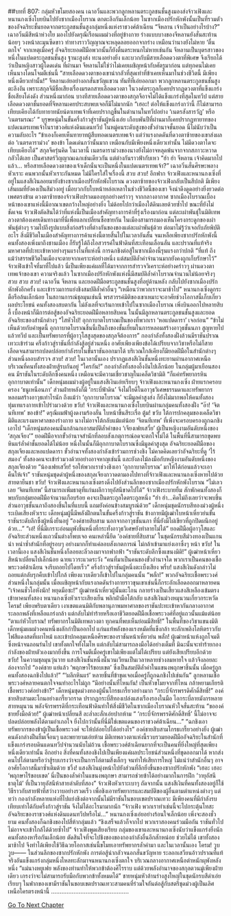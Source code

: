 ##บทที่ 807: กลุ่มหัวขโมยสองคน
เฉาอวิ๋นและพวกลูกหลานตระกูลชนชั้นสูงมองส่งจ้าวเฟิงและหนานกงเซิ่งโบยบินไปยังซากเมืองโบราณ ตกตะลึงกันเล็กน้อย
ในซากเมืองปรักหักพังนั้นเป็นที่รวมตัวของอัจฉริยะชั้นยอดจากตระกูลชนชั้นสูงกลุ่มหนึ่งแห่งราชวงศ์ต้าเฉียน
“จีหลาน เจ้าเป็นอย่างไรบ้าง?” เฉาอวิ๋นมีสีหน้าห่วงใย มองไปยังดรุณีเรือนผมม่วงที่อยู่ข้างกาย
ร่างแบบบางของจีหลานยังสั่นสะท้านน้อยๆ วงหน้าละมุนซีดขาว ท่าทางราววิญญาณจะหลุดลอยออกจากร่าง เหมือนว่านางยังไม่หาย ‘ตื่นตกใจ’ จากเหตุเมื่อครู่
อัจฉริยะยอดฝีมือพวกนั้นก็ยังตื่นตระหนกไม่หายเช่นกัน
จีหลานเป็นบุตรสาวของหนึ่งในแปดตระกูลชนชั้นสูง ฐานะสูงส่ง ทะนงอย่างยิ่ง และบวกกับมีสายเลือดดวงตาที่พิเศษ จึงเรียกได้ว่าเป็นหญิงสาวผู้โดดเด่น
ที่ผ่านมา จีหลานไม่ใช่ว่าไม่เคยเผชิญหน้ากับศัตรูมาก่อน แต่ทุกคนไม่เคยเห็นนางโดนโจมตีเช่นนี้
“สายเลือดดวงตาของเขาน่ากลัวที่สุดเท่าที่ข้าเคยเห็นมาในช่วงชีวิตนี้ มีเพียงหนึ่งเดียวเท่านั้น!”
จีหลานเอ่ยอย่างอกสั่นขวัญแขวน
ทันทีที่เอ่ยออกมา พวกลูกหลานตระกูลชนชั้นสูงตะลึงงัน
เพราะสกุลจีมีชื่อเสียงเรื่องมรดกสายเลือดดวงตา ในวงศ์ตระกูลก็เคยปรากฏดวงตาที่แข็งแกร่ง ชื่อเสียงโด่งดัง ส่วนหนึ่งมาก่อน
บางทีสายเลือดดวงตาของสกุลจีอาจไม่ได้แข็งแกร่งที่สุดในทวีป แต่สายเลือดดวงตาชั้นยอดที่จีหลานเคยประสบพบเจอก็มีไม่มากนัก
“เฮอะ! ต่อให้แข็งแกร่งกว่านี้ ก็ไม่สามารถเทียบเคียงได้กับทายาทนัยน์ตาเทพเจ้าที่เคยปรากฏขึ้นในตำนานในทวีปอย่าง ‘เนตรสังสารวัฎ’ หรือ ‘เนตรมรณะ’ “ บุรุษหนุ่มในขั้นครึ่งก้าวสู่ราชันผู้หนึ่งเอ่ย
เกือบพันปีที่ผ่านมาก็เคยปรากฏทายาทของแปดเนตรเทพเจ้าในราชวงศ์แห่งดินแดนทวีป
ในหมู่คนระดับสูงของขั้วอำนาจชั้นยอด นี่ไม่นับว่าเป็นความลับอะไร
“ข้าเองก็เคยเห็นทายาทผู้สืบทอดเนตรเทพเจ้า แต่ว่าแรงกดดันที่ดวงตาซ้ายของเขาส่งผลต่อ ‘เนตรดาราม่วง’ ของข้า โดดเด่นกว่านั้นมาก เหมือนกับมีเพียงหนึ่งเดียวเท่านั้น ไม่มีดวงตาใดจะเทียบเคียงได้” สกุลจีครุ่นคิด
ในเวลานี้ เนตรดาราม่วงของนางยังไม่อาจหลุดพ้นจากจากสภาวะหวาดกลัวได้เลย
เป็นศาสตร์วิญญาณเฉกเช่นเดียวกัน แต่ต่างกันราวฟ้ากับเหว
“ฮ่า ฮ่า จีหลาน เจ้าคิดมากไปแล้ว… หรือสายเลือดดวงตาของเจ้าเด็กนั่นจะเป็นหนึ่งในแปดเนตรเทพเจ้า?”
เฉาอวิ๋นสั่นศีรษะพลางหัวเราะ
คนพวกนั้นหัวเราะกันหมด ไม่มีใครใส่ใจเรื่องนี้
สวบ สวบ!
อีกฟาก จ้าวเฟิงและหนานกงเซิ่งที่อยู่ในแสงสีเงินลอยมายังข้างซากเมืองปรักหักพังโบราณ
ดวงตาซ้ายของจ้าวเฟิงกลับเป็นสีปกติ มีเพียงเส้นผมที่ยังคงเป็นสีม่วงอยู่ เมื่อบวกกับใบหน้าหล่อเหลาในช่วงชีวิตนี้ของเขา จึงน่าดึงดูดอย่างยิ่งยวดต่อเพศตรงข้าม
ดวงตาซ้ายของจ้าวเฟิงปราดมองทุกอย่างคร่าวๆ จากกลางอากาศ
ซากเมืองโบราณเบื้องหน้าของเขาแห่งนี้มีอาณาเขตกว้างใหญ่อย่างยิ่ง ไม่ด้อยไปกว่าเมืองใต้ดินเลยด้วยซ้ำไป
ขณะที่ยังไม่ชัดเจน จ้าวเฟิงตัดสินได้ว่าที่แห่งนี้เป็นเมืองสำคัญทางการค้าที่รุ่งเรืองมาก่อน แต่ละเผ่าพันธุ์ในมิติเทพลวงตาต้องเคยเดินทางมาที่นี่เพื่อแลกเปลี่ยนซื้อขายกัน
ในเมืองสามารถมองเห็นโครงกระดูกของเผ่าพันธุ์ต่างๆ รวมไปถึงรูปแบบสิ่งก่อสร้างที่ต่างกันของของแต่ละเผ่าพันธุ์ด้วย
ต่อมาไม่รู้ว่าเจอกับภัยพิบัติอะไร สิ่งมีชีวิตในเมืองสำคัญทางการค้าแห่งนี้ตายสิ้นไปในเวลาอันสั้น จนเหลือเพียงซากปรักหักพังนี้
คนทั้งสองเพิ่งมาถึงชานเมือง ก็รับรู้ได้ถึงไอสวรรค์ในฟ้าดินที่สะเทือนเลื่อนลั่น และปราณที่แท้จริงมหาศาลที่ปะทะเข้าหาอย่างรุนแรงในที่แห่งนี้
การฉกชิงต่อสู้ในซากเมืองนี้รุนแรงกว่าปกติ
“ที่แท้ ถึงแม้ว่าสรรพชีวิตในเมืองจะตายจากเคราะห์อย่างหนึ่ง แต่สมบัติล้ำค่าจำนวนมากยังคงถูกเก็บรักษาไว้”
จ้าวเฟิงเข้าใจที่มาที่ไปแล้ว
นี่เป็นเพียงแค่ผลที่ได้มาจากการสำรวจวิเคราะห์อย่างคร่าวๆ ผ่านดวงตาเทพเจ้าของเขา
ความจริงแล้ว
ในซากเมืองปรักหักพังแห่งนี้มีสมบัติล้ำค่าโบราณจำนวนไม่น้อยจริงๆ
สวบ สวบ สวบ!
เฉาอวิ๋น จีหลาน และยอดฝีมือตระกูลชนชั้นสูงที่อยู่ด้านหลัง กลับไปยังซากเมืองปรักหักพังอีกครั้ง และเข้ารวมการแย่งชิงสมบัติล้ำค่าอื่นๆ
“เหมือนว่าพวกเราจะมาช้าไป”
หนานกงเซิ่งดูกระตือรือล้นเล็กน้อย ในสถานการณ์ชุลมุนเช่นนี้ พรสวรรค์มิติของเขาเหมาะจะอาศัยช่วงโอกาสนี้เก็บเกี่ยวผลประโยชน์
คนทั้งสองสบตากัน ไม่ลังเลที่จะเร้นกายเข้าไปในซากเมืองโบราณ
เพิ่งบินออกไปหลายสิบลี้ เบื้องหน้าก็มีการต่อสู้ของอัจฉริยะยอดฝีมือหลายสิบคน ในนั้นมีลูกหลานตระกูลชนชั้นสูงและยอดอัจฉริยะของสำนักต่างๆ
“ไสหัวไป! อุกกาบาตโบราณเป็นของที่พวกเรา ‘หอแปดดารา’ เจอก่อน”
“ข้าไม่เห็นด้วยกับคำพูดนี้ อุกกาบาตโบราณชิ้นนี้เป็นถึงของชั้นเยี่ยมในการหลอมสร้างอาวุธชั้นนภา สูญหายไปแล้วทวีป และเป็นทรัพยากรที่ผู้อาวุโสสูงสุดของสกุลจีต้องการ”
กองกำลังทั้งสองฝั่งล้วนมีราชันปราณเทวะเข้าร่วม
ครึ่งก้าวสู่ราชันที่กำลังสู้อยู่ส่วนหนึ่ง อาศัยเพียงเพียงข้อได้เปรียบจากวิชาหรือไม่ก็สายเลือดจนสามารถปลดปล่อยกำลังรบในขั้นราชันออกมาได้
บริเวณใกล้เคียงก็มียอดฝีมือในสำนักต่างๆ ส่วนหนึ่งลอบสำรวจ
สวบ! สวบ!
ในเวลานั้นเอง ปรากฏแสงสีเงินชั้นหนึ่งทะยานผ่านอากาศเหนือบริเวณที่คนทั้งสองฝ่ายสู้รบกันอยู่
“ใครกัน!”
กองกำลังทั้งสองอึ้งงันไปเล็กน้อย
ในกลุ่มผู้มาเยือนสองคน มีราชันในระดับลึกซึ้งคนหนึ่ง เหมือนจะมีความเชี่ยวชาญในเคล็ดวิชามิติ
“ก็แค่ทรัพยากรหินอุกกาบาตเท่านั้น” เด็กหนุ่มผมม่วงผู้อยู่ในแสงสีเงินเอ่ยเรียบๆ
จ้าวเฟิงและหนานกงเซิ่ง ฝ่ายแรกครอบครอง ‘ธนูเหนือนภา’ ส่วนฝ่ายหลังก็มี ‘กระบี่ฟ้าดิน’ จึงไม่ใยดีในอาวุธวิเศษธรรมดาและทรัพยากรหลอมสร้างอาวุธเท่าไรนัก
ถึงแม้ว่า ‘อุกกาบาตโบราณ’ จะมีมูลค่าสูงส่ง ก็ยังไม่มากพอให้คนทั้งสองทุ่มเทแรงกายเข้าไปร่วมวงด้วย
ขวับ!
จ้าวเฟิงและหนานกงเซิ่งโบยบินผ่านกลุ่มคนทั้งสองฝั่ง
“อ๊า! ‘จิตนทีเทพ’ ของข้า!”
ดรุณีผมฟ้าผู้งดงามร้องลั่น ใบหน้าขึ้นสีระเรื่อ
ตู้ม! ขวับ
ใต้การปกคลุมของเคล็ดวิชามิติและแรงมหาศาลของร่างกาย นางไม่อาจโต้กลับแม้แต่น้อย ‘จิตนทีเทพ’ ที่เพิ่งจะครอบครองถูกฉกชิงเอาไป
“เด็กหนุ่มสองคนนั่นกล้าฉกเอาสมบัติล้ำค่าของ ‘เจียงเฟยเสวี่ย’ ผู้เป็นหญิงงามอันดับหนึ่งของ ‘สกุลเจียง’”
ยอดฝีมือจากขั้วอำนาจสำนักที่ลอบสังเกตุการณ์อดจะตกใจไม่ได้
ในพื้นที่นี้สามารถขุดพบหินแร่ล้ำค่าชั้นยอดได้ไม่น้อย หนึ่งในนั้นก็มีอุกกาบาตโบราณซึ่งมีมูลค่าสูงสุด
อัจฉริยะยอดฝีมือของสกุลเจียงและหอแปดดารา ขั้วอำนาจทั้งสองกำลังเข้าร่วมการช่วงชิง
ไม่คาดคิดเลยว่าอัจฉริยะที่ดู ‘ไร้สมอง’ ทั้งสองคนจะเข้าร่วมวงด้วยอย่างอาจหาญเช่นนี้ และยังลงไม้ลงมือกับหญิงงามอันดับหนึ่งของสกุลเจียงด้วย
“น้องเฟยเสวี่ย! รอให้พวกเราช่วงชิงเอา ‘อุกกาบาตโบราณ’ มาให้ได้ก่อนแล้วจะเอาคืนให้เจ้า”
ราชันหนุ่มชุดดำผู้หนึ่งของสกุลเจียงกวาดตามองไปทางที่จ้าวเฟิงและหนานกงเซิ่งหายไปด้วยสายตาย็นชา
ขวับ!
จ้าวเฟิงและหนานกงเซิ่งตรงดิ่งไปยังส่วนลึกของซากเมืองปรักหักพังโบราณ
“ไม่เลวเลย ‘จิตนทีเทพ’ นี้สามารถเพิ่มธาตุที่แก่นผลึกวายุอัสนีขาดไปได้”
จ้าวเฟิงระบายยิ้ม
สักพักคนทั้งสองก็พบกับกลุ่มยอดฝีมือจำนวนเกือบร้อย คงจะเป็นตระกูลใดตระกูลหนึ่ง
“ฮ่า ฮ่า…คิดไม่ถึงเลยว่าจะพบชิ้นส่วนอาวุธชั้นนภาถึงสองชิ้นในที่แบบนี้ แถมยังค่อนข้างสมบูรณ์ด้วย”
เด็กหนุ่มชุดนักรบสีทองม่วงผู้หนึ่งระเบิดเสียงหัวเราะ
เด็กหนุ่มผู้นี้มีพลังฝึกตนในขั้นครึ่งก้าวสู่ราชัน ข้างกายมีผู้เฒ่าใบหน้าเหี่ยวย่นขั้นราชันระดับลึกซึ้งผู้หนึ่งยืนอยู่
“องค์ชายสิบสาม นอกจากอาวุธชั้นนภา ที่นี่ยังมีไผ่เขียวที่ถูกปิดผนึกอยู่ด้วย…”
“เอ๋! ที่นี่มีเกราะอ่อนผุพังชิ้นหนึ่งที่กระทั่งอาวุธวิเศษยังทำลายไม่ได้”
ยอดฝีมือผู้อาวุโสและอัจฉริยะส่วนหนึ่งแถวนั้นต่างก็พบเจอ
คนเหล่านี้ยึด ‘องค์ชายที่สิบสาม’ ในชุดนักรบสีม่วงทองเป็นแกนนำ หนำซ้ำสำนักที่อยู่รอบๆ อย่างมากก็ทำแค่ลอบสังเกตการณ์ ไม่กล้าเข้ามาแย่งเอาซึ่งๆ หน้า
ขวับ!
ในเวลานี้เอง แสงสีเงินชั้นหนึ่งก็ลอยละลิ่วลงมาจากฟากฟ้า
“ราชันระดับลึกซึ้งแขนงมิติ!”
ผู้เฒ่าหน้าเหี่ยวสีหน้าเปลี่ยนไปเล็กน้อย ฉายแววระแวดระวัง
“คนที่มาเป็นคนของขั้วอำนาจใด พวกเราเป็นคนของเชื้อพระวงศ์ต้าเฉียน จงรีบถอยไปโดยเร็ว” ครึ่งก้าวสู่ราชันผู้หนึ่งตะเบ็งเสียง
พรึ่บ!
แสงสีเงินดังกล่าวไม่ถอยแต่กลับรุกคืบเข้าไปใกล้ เพียงแวบเดียวก็เข้าไปในกลุ่มคนนั้น
“พลั่ก!”
พวกอัจฉริยะเชื้อพระวงศ์ส่วนหนึ่งในกลุ่มนั้น เมื่อเผชิญหน้ากับแรงกดดันร่างกายราวขุนเขาเช่นนี้ก็กระอักเลือดออกมาหลายคน
“เจ้าคนชั่วโอหังนัก! หยุดมือซะ!”
ผู้เฒ่าหน้าเหี่ยวผู้นั้นตะโกน กลายร่างเป็นเสี้ยวแสงสีเหลืองเข้มตรงเข้าหาคนทั้งสอง
หนานกงเซิ่งหัวเราะเสียงเย็น พลิกฝ่ามือโต้กลับ แสงสีเงินม่วงหมุนวนเกี่ยวกระหวัด
โครม!
เพียงพริบตาเดียว เงาเขตแดนมิติกับพลานุภาพมหาศาลของราชันปะทะเข้าหากันกลางอากาศ ระลอกพลังที่เหลือแกร่งกล้า แต่กลับไม่ทำร้ายหรือเอาชีวิตยอดฝีมือเชื้อพระวงศ์ที่อยู่แถวนั้นแม้แต่น้อย
“ตาแก่หัวโบราณ! ทรัพยากรในมิติเทพลวงตา ทุกคนที่พบเห็นย่อมมีสิทธิ์!”
ในพื้นที่ของวิชาแขนงมิติ เด็กหนุ่มผมม่วงคนหนึ่งผลักกำปั้นออกไป แก่นแท้พลังของแรงหมัดที่แข็งกล้า ทะลักเพลิงโลหิตราวกับไฟสีแดงสดที่เผาไหม้ และเข้าปกคลุมเหนือศีรษะของราชันหน้าเหี่ยวย่น
พลั่ก!
ผู้เฒ่าหน้าแห้งถูกโจมตีซึ่งหน้าจนถอนร่นไป เขาทั้งตกใจทั้งโมโห แต่กลับไม่สามารถลงมือได้อย่างเต็มที่ มิฉะนั้นจะทำร้ายกองกำลังของฝ่ายตัวเองมากยิ่งขึ้น
การโจมตีเมื่อครู่เขาไม่เพียงแต่ไม่ได้เปรียบ แต่ยังเสียเปรียบอีกด้วย
ขวับ!
ในความชุลมุนวุ่นวาย แสงสีเงินชั้นหนึ่งนั้นวนเวียนเป็นเวลาหลายช่วงลมหายใจ แล้วจึงลอยละล่องจากไป
“องค์ชาย แย่แล้ว ‘พฤกษาไร้ขอบเขต’ ซึ่งเป็นสมบัติล้ำค่าในแขนงพฤกษาชิ้นนั้น เมื่อครู่ถูกคนทั้งสองฉกชิงไปแล้ว!”
“‘ผลึกหินแร่’ หลายชิ้นที่ข้าขุดเจอเมื่อครู่ก็ถูกฉกชิงไปเช่นกัน”
ลูกหลานเชื้อพระวงศ์หลายคนตกใจจนทำอะไรไม่ถูก
“มีอย่างนั้นที่ไหนกัน! เป็นหัวขโมยจากที่ไหน กล้าหยามเกียรติเชื้อพระวงศ์อย่างข้า?”
เด็กหนุ่มชุดม่วงทองผู้นั้นโกรธเกรี้ยวอย่างมาก
“กระบี่จักรพรรดิศักดิ์สิทธิ์!”
องค์ชายสิบสามตะโกนอย่างเกรี้ยวกราด ปรากฏกระบี่สีทองเปล่งแสงเรืองรองในมือ ไอกระบี่ลายมังกรหลายสายหมุนวน พลังจักรพรรดิที่กระเทือนฟ้าดินทำให้สิ่งมีชีวิตในซากเมืองโบราณหัวใจสั่นสะท้าน
“ขอองค์ชายยั้งมือด้วย!”
ผู้เฒ่าหน้าเปลี่ยนสี ละล่ำละลั่กเอ่ยปากห้าม “ ‘กระบี่จักรพรรดิศักดิ์สิทธิ์’ นี้ไม่อาจจะปลดปล่อยพลังได้ตามอำเภอใจ ยิ่งไปกว่านั้นที่นี่มิใช่เขตแดนของราชวงศ์ต้าเฉียน…”
“ฉกชิงเอาทรัพยากรของข้าผู้เป็นเชื้อพระวงศ์ จะให้ปล่อยไปได้อย่างไร”
องค์ชายสิบสามโกรธเกรี้ยวอย่างยิ่ง
ผู้เฒ่าคนดังกล่างฝืนยิ้มเจื่อนๆ และพยายามเอ่ยห้าม
มิติเทพลวงตาแห่งนี้รวบรวมยอดฝีมืออัจฉริยะในสำนักที่แข็งแกร่งรอบดินแดนทวีปจำนวนนับไม่ถ้วน เชื้อพระวงศ์ต้าเฉียนยากที่จะเป็นคนที่ยิ่งใหญ่ที่สุดเพียงหนึ่งเดียวเท่านั้น
อีกอย่าง สิ่งที่คนทั้งสองชิงไปเป็นเพียงแค่ผลประโยชน์ส่วนหนึ่งที่ขุดออกมาได้
หากส่งคนไปไล่ตามหรือว่าสู้รบเกรงว่าจะเป็นการไล่ตามสิ่งเล็กๆ จนทำให้เสียการใหญ่ ไม่แน่ว่าสำนักอื่นๆ อาจอาศัยโอกาสนี้มาซ้ำเติมด้วย
ชวิ้ง!
แสงสีเงินมุ่งหน้าไปยังส่วนที่ลึกยิ่งขึ้นของซากปรักหักพัง
“เฮอะ เฮอะ ‘พฤกษาไร้ขอบเขต’ นี่เป็นของล้ำค่าในแขนงพฤกษา สามารถช่วยข้าได้อย่างมากในการฝึก ‘วายุอัสนีธาตุไม้’ ที่เป็นวายุอัสนีห้าสายลำดับที่สอง” จ้าวเฟิงหัวเราะเบาๆ
ถัดจากนั้น
แสงสีเงินที่คนทั้งสองอยู่ก็ใช้วิธีราวกับสายฟ้าที่สว่างวาบอย่างรวดเร็ว เพื่อชิงเอาทรัพยากรและสมบัติของผู้อื่นตามตำแหน่งต่างๆ
แต่ทว่า กองกำลังหลายแห่งที่ไปแย่งชิงต่อจากนั้นไม่มีราชันในขอบเขตปราณเทวะ มีเพียงคนที่มีกำลังรบเทียบเท่าได้กับครึ่งก้าวสู่ราชัน จึงไม่ได้อะไรมามากนัก
“จ้าวเฟิง พวกเราทำเช่นนี้จะไปกระตุ้นโทสะอัจฉริยะของราชวงศ์แห่งดินแดนทวีปหรือไม่…”
หนานกงเซิ่งเอ่ยอย่างร้อนใจเล็กน้อย
เพิ่งจะสองชั่วยาม คนทั้งสองก็ฉกชิงของไปสี่ห้ากลุ่มแล้ว
“ชิงเสร็จแล้วก็จากไป พวกเราสองคนร่วมมือกัน ราชันทั่วไปไม่อาจจะเข้าใกล้ได้ด้วยซ้ำไป” จ้าวเฟิงพูดเสียงเรียบ
กลุ่มของเขาและหนานกงเซิ่งนับว่าแข็งแกร่งยิ่งนัก
คนทั้งสองหารือกันเล็กน้อย ตัดสินใจที่จะไปชิงของของกองกำลังอื่นอีกสักหน่อย
ช่วยไม่ได้ เขาทั้งสองมาช้าไป จึงทำได้เพียงใช้วิธีฉวยโอกาสเช่นนี้ขโมยเอาทรัพยากรล้ำค่ามา
และในเวลานั้นเอง
โครม! วูบ วูบ——
ในส่วนลึกของซากปรักหักพัง การต่อสู้น่ากลัวจนอกสั่นขวัญหาย ระลอกเสวียนอ้าวปราณที่แท้จริงอันแข็งแกร่งกลุ่มหนึ่งไหลทะลักมาจนหนานกงเซิ่งตกใจ
บริเวณกลางอากาศเหนือตำหนักผุพังหลังหนึ่ง
“แม่นางหยูเฟย พลังของท่านทำให้พวกข้าต้องศิโรราบ แต่ด้วยพลังอำนาจของสกุลตวนมู่เพียงฝ่ายเดียว เกรงว่าจะไม่สามารถรับมือกับพวกข้าทั้งหมดได้”
ชายหนุ่มหัวล้านร่างสูงใหญ่ในชุดนักรบสีดำเอ่ยเรียบๆ
ในฟากของเขามีราชันในขอบเขตปราณเทวะสามคนที่ร่วมใจกันต่อสู้กับสตรีชุดม่วงผู้เป็นเลิศเหนือใครตรงหน้านี้
.............................................


[Go To Next Chapter]( ./45.md)